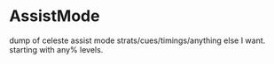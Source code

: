 # AssistMode
dump of celeste assist mode strats/cues/timings/anything else I want. starting with any% levels.
